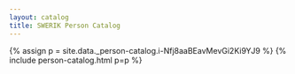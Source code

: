 ```yaml
---
layout: catalog
title: SWERIK Person Catalog
---
```

{% assign p = site.data._person-catalog.i-Nfj8aaBEavMevGi2Ki9YJ9 %}
{% include person-catalog.html p=p %}

